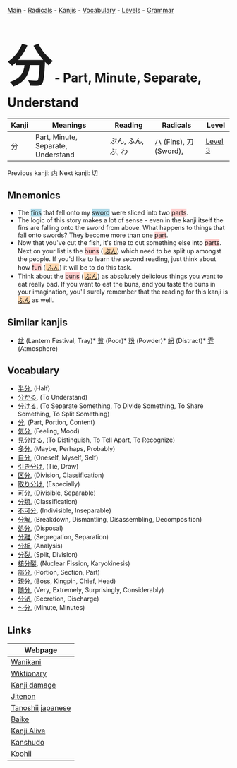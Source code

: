 <style> bigfont {font-size: 100px}</style>
[Main](../README.md) -
[Radicals](../radicals.md) -
[Kanjis](../kanjis.md) -
[Vocabulary](../vocabulary.md) -
[Levels](../levels.md) -
[Grammar](../grammar.md)
# <bigfont> 分</bigfont> - Part, Minute, Separate, Understand 

| Kanji | Meanings | Reading | Radicals | Level |
| --- | --- | --- | --- | --- |
| 分 | Part, Minute, Separate, Understand | ぶん, ふん, ぶ, わ | [ハ](../radicals/ハ.md) (Fins), [刀](../radicals/刀.md) (Sword),  | [Level 3](../levels/wk_level3.md) |

Previous kanji: [内](内.md) Next kanji: [切](切.md) 

## Mnemonics
 * The <span style="background-color:#ADD8E6"> fins</span> that fell onto my <span style="background-color:#ADD8E6"> sword</span> were sliced into two <span style="background-color:#ffcccb"> parts</span>.
* The logic of this story makes a lot of sense - even in the kanji itself the fins are falling onto the sword from above. What happens to things that fall onto swords? They become more than one <span style="background-color:#ffcccb"> part</span>.
* Now that you've cut the fish, it's time to cut something else into <span style="background-color:#ffcccb"> parts</span>. Next on your list is the <span style="background-color:#ffcccb"> buns</span> (<span style="background-color:#fed8b1"> [ぶん](https://jisho.org/search/ぶん)</span>) which need to be split up amongst the people. If you'd like to learn the second reading, just think about how <span style="background-color:#ffcccb"> fun</span> (<span style="background-color:#fed8b1"> [ふん](https://jisho.org/search/ふん)</span>) it will be to do this task.
* Think about the <span style="background-color:#ffcccb"> buns</span> (<span style="background-color:#fed8b1"> [ぶん](https://jisho.org/search/ぶん)</span>) as absolutely delicious things you want to eat really bad. If you want to eat the buns, and you taste the buns in your imagination, you'll surely remember that the reading for this kanji is <span style="background-color:#fed8b1"> [ふん](https://jisho.org/search/ふん)</span> as well.


## Similar kanjis
 * [盆](盆.md) (Lantern Festival, Tray)* [貧](貧.md) (Poor)* [粉](粉.md) (Powder)* [紛](紛.md) (Distract)* [雰](雰.md) (Atmosphere)


## Vocabulary
 * [半分](../vocabulary/分.md), (Half)
* [分かる](../vocabulary/分.md), (To Understand)
* [分ける](../vocabulary/分.md), (To Separate Something, To Divide Something, To Share Something, To Split Something)
* [分](../vocabulary/分.md), (Part, Portion, Content)
* [気分](../vocabulary/分.md), (Feeling, Mood)
* [見分ける](../vocabulary/分.md), (To Distinguish, To Tell Apart, To Recognize)
* [多分](../vocabulary/分.md), (Maybe, Perhaps, Probably)
* [自分](../vocabulary/分.md), (Oneself, Myself, Self)
* [引き分け](../vocabulary/分.md), (Tie, Draw)
* [区分](../vocabulary/分.md), (Division, Classification)
* [取り分け](../vocabulary/分.md), (Especially)
* [可分](../vocabulary/分.md), (Divisible, Separable)
* [分類](../vocabulary/分.md), (Classification)
* [不可分](../vocabulary/分.md), (Indivisible, Inseparable)
* [分解](../vocabulary/分.md), (Breakdown, Dismantling, Disassembling, Decomposition)
* [処分](../vocabulary/分.md), (Disposal)
* [分離](../vocabulary/分.md), (Segregation, Separation)
* [分析](../vocabulary/分.md), (Analysis)
* [分裂](../vocabulary/分.md), (Split, Division)
* [核分裂](../vocabulary/分.md), (Nuclear Fission, Karyokinesis)
* [部分](../vocabulary/分.md), (Portion, Section, Part)
* [親分](../vocabulary/分.md), (Boss, Kingpin, Chief, Head)
* [随分](../vocabulary/分.md), (Very, Extremely, Surprisingly, Considerably)
* [分泌](../vocabulary/分.md), (Secretion, Discharge)
* [〜分](../vocabulary/分.md), (Minute, Minutes)



## Links 

| Webpage |
| --- |
| [Wanikani          ](https://www.wanikani.com/kanji/分) |
| [Wiktionary        ](https://en.wiktionary.org/wiki/分) |
| [Kanji damage      ](http://www.kanjidamage.com/kanji/search?utf8=✓&q=分) |
| [Jitenon           ](https://jitenon.com/kanji/分) |
| [Tanoshii japanese ](https://www.tanoshiijapanese.com/dictionary/kanji.cfm?k=分) |
| [Baike             ](https://baike.baidu.com/item/分) |
| [Kanji Alive       ](https://app.kanjialive.com/分) |
| [Kanshudo          ](https://www.kanshudo.com/searchmn?q=分) |
| [Koohii            ](https://kanji.koohii.com/study/kanji/分) |
